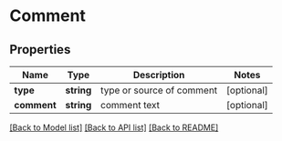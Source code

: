 # Comment

## Properties
Name | Type | Description | Notes
------------ | ------------- | ------------- | -------------
**type** | **string** | type or source of comment | [optional] 
**comment** | **string** | comment text | [optional] 

[[Back to Model list]](../README.md#documentation-for-models) [[Back to API list]](../README.md#documentation-for-api-endpoints) [[Back to README]](../README.md)

